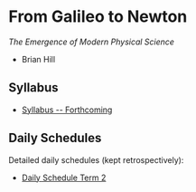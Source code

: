 # From Galileo to Newton

*The Emergence of Modern Physical Science*

* Brian Hill

## Syllabus

* [Syllabus -- Forthcoming](./NewtonSyllabus.pdf)

## Daily Schedules

Detailed daily schedules (kept retrospectively):

* [Daily Schedule Term 2](./daily_schedule_term_2.html)
